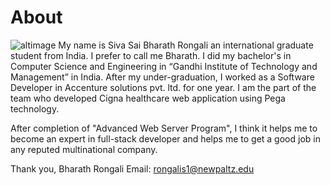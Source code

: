 # About 

![altimage](IMG_5044.JPG)
My name is Siva Sai Bharath Rongali an international graduate student from India. I prefer to call me Bharath. I did my bachelor's in Computer Science and Engineering in “Gandhi Institute of Technology and Management” in India. After my under-graduation, I worked as a Software Developer in Accenture solutions pvt. ltd. for one year. I am the part of the team who developed Cigna healthcare web application using Pega technology.

After completion of "Advanced Web Server Program", I think it helps me to become an expert in full-stack developer and helps me to get a good job in any reputed multinational company.

Thank you,
Bharath Rongali
Email: rongalis1@newpaltz.edu